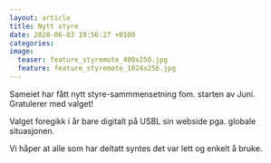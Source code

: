 ```yaml
---
layout: article
title: Nytt styre
date: 2020-06-03 19:56:27 +0100
categories: 
image: 
  teaser: feature_styremote_400x250.jpg
  feature: feature_styremote_1024x256.jpg
---
```

Sameiet har fått nytt styre-sammmensetning fom. starten av Juni. Gratulerer med valget!

Valget foregikk i år bare digitalt på USBL sin webside pga. globale situasjonen.

Vi håper at alle som har deltatt syntes det var lett og enkelt å bruke.

